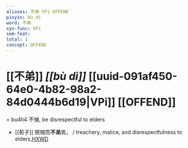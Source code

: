 ```yaml
---
aliases: 不弟 VPi OFFEND
pinyin: bù dì
word: 不弟
syn-func: VPi
sem-feat: 
total: 1
concept: OFFEND 
---
```

# [[不弟]] *[[bù dì]]*  [[uuid-091af450-64e0-4b82-98a2-84d0444b6d19|VPi]] [[OFFEND]]
= bu4ti4 不悌, be disrespectful to elders
 - [[荀子]] 險賊而**不弟**焉，
                     / treachery, malice, and disrespectfulness to elders,[HXWD](https://hxwd.org/textview.html?location=KR3a0002_tls_002-11a.11)